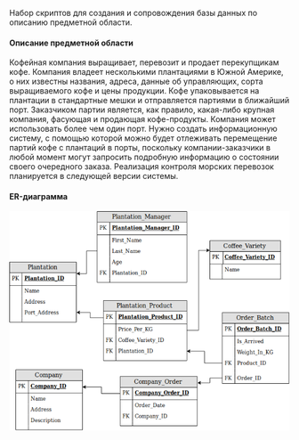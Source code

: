 Набор скриптов для создания и сопровождения базы данных по описанию предметной области.

#### Описание предметной области
Кофейная компания выращивает, перевозит и продает перекупщикам кофе. Компания владеет несколькими плантациями в Южной Америке, о них известны названия, адреса, данные об управляющих, сорта выращиваемого кофе и цены продукции. Кофе упаковывается на плантации в стандартные мешки и отправляется партиями в ближайший порт. Заказчиком партии является, как правило, какая-либо крупная компания, фасующая и продающая кофе-продукты. Компания может использовать более чем один порт. Нужно создать информационную систему, с помощью которой можно будет отлеживать перемещение партий кофе с плантаций в порты, поскольку компании-заказчики в любой момент могут запросить подробную информацию о состоянии своего очередного заказа. Реализация контроля морских перевозок планируется в следующей версии системы.

#### ER-диаграмма
![alt text](https://raw.githubusercontent.com/reacheight/database-course-project/master/er-diagram.png)

